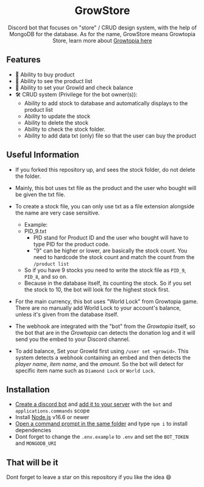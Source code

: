 <h1 align="center">GrowStore</h1>

<center>Discord bot that focuses on "store" / CRUD design system, with the help of MongoDB for the database. As for the name, GrowStore means Growtopia Store, learn more about <a href="https://growtopiagame.com/">Growtopia here</a></center>

## Features

- 🤑 Ability to buy product
- 👀 Ability to see the product list
- 🔔 Ability to set your GrowId and check balance
- 🛠 CRUD system (Privilege for the bot owner(s)):
  - Ability to add stock to database and automatically displays to the product list
  - Ability to update the stock
  - Ability to delete the stock
  - Ability to check the stock folder.
  - Ability to add data txt (only) file so that the user can buy the product

## Useful Information

- If you forked this repository up, and sees the stock folder, do not delete the folder.

- Mainly, this bot uses txt file as the product and the user who bought will be given the txt file.

- To create a stock file, you can only use txt as a file extension alongside the name are very case sensitive.

  - Example:
  - PID_9.txt
    - PID stand for Product ID and the user who bought will have to type PID for the product code.
    - "9" can be higher or lower, are basically the stock count. You need to hardcode the stock count and match the count from the `/product list`
  - So if you have 9 stocks you need to write the stock file as `PID_9`, `PID_8`, and so on.
  - Because in the database itself, its counting the stock. So if you set the stock to 10, the bot will look for the highest stock first.

- For the main currency, this bot uses "World Lock" from Growtopia game. There are no manually add World Lock to your account's balance, unless it's given from the database itself.

- The webhook are integrated with the "bot" from the _Growtopia_ itself, so the bot that are in the _Growtopia_ can detects the donation log and it will send you the embed to your Discord channel.

- To add balance, Set your GrowId first using `/user set <growid>`. This system detects a webhook containing an embed and then detects the _player name_, _item name_, and the _amount_. So the bot will detect for specific item name such as `Diamond Lock` or `World Lock`.

## Installation

- [Create a discord bot](https://discordjs.guide/preparations/setting-up-a-bot-application.html#creating-your-bot) and [add it to your server](https://discordjs.guide/preparations/adding-your-bot-to-servers.html#creating-and-using-your-invite-link) with the `bot` and `applications.commands` scope
- Install [Node.js](https://nodejs.org/en/) v16.6 or newer
- [Open a command prompt in the same folder](https://www.thewindowsclub.com/how-to-open-command-prompt-from-right-click-menu#:~:text=To%20open%20a%20command%20prompt%20window%20in%20any%20folder%2C%20simply,the%20same%20inside%20any%20folder.) and type `npm i` to install dependencies
- Dont forget to change the `.env.example` to `.env` and set the `BOT_TOKEN` and `MONGODB_URI` 

## That will be it

Dont forget to leave a star on this repository if you like the idea 😄
